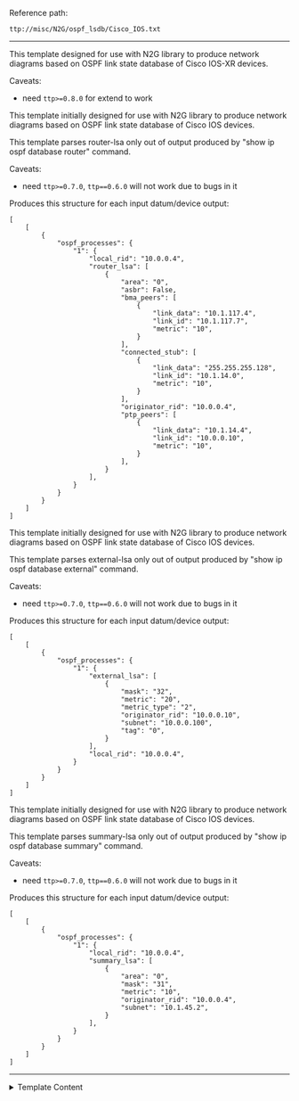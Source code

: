 Reference path:
```
ttp://misc/N2G/ospf_lsdb/Cisco_IOS.txt
```

---



This template designed for use with N2G library to produce network diagrams based on OSPF 
link state database of Cisco IOS-XR devices. 

Caveats:

 - need `ttp>=0.8.0` for extend to work


This template initially designed for use with N2G library to produce network 
diagrams based on OSPF link state database of Cisco IOS devices.

This template parses router-lsa only out of output produced by 
"show ip ospf database router" command.

Caveats:

 - need `ttp>=0.7.0`, `ttp==0.6.0` will not work due to bugs in it
 
Produces this structure for each input datum/device output:
```
[
    [
        {
            "ospf_processes": {
                "1": {
                    "local_rid": "10.0.0.4",
                    "router_lsa": [
                        {
                            "area": "0",
                            "asbr": False,
                            "bma_peers": [
                                {
                                    "link_data": "10.1.117.4",
                                    "link_id": "10.1.117.7",
                                    "metric": "10",
                                }
                            ],
                            "connected_stub": [
                                {
                                    "link_data": "255.255.255.128",
                                    "link_id": "10.1.14.0",
                                    "metric": "10",
                                }
                            ],
                            "originator_rid": "10.0.0.4",
                            "ptp_peers": [
                                {
                                    "link_data": "10.1.14.4",
                                    "link_id": "10.0.0.10",
                                    "metric": "10",
                                }
                            ],
                        }
                    ],
                }
            }
        }
    ]
]
```


This template initially designed for use with N2G library to produce network 
diagrams based on OSPF link state database of Cisco IOS devices.

This template parses external-lsa only out of output produced by 
"show ip ospf database external" command.

Caveats:

 - need `ttp>=0.7.0`, `ttp==0.6.0` will not work due to bugs in it
 
Produces this structure for each input datum/device output:
```
[
    [
        {
            "ospf_processes": {
                "1": {
                    "external_lsa": [
                        {
                            "mask": "32",
                            "metric": "20",
                            "metric_type": "2",
                            "originator_rid": "10.0.0.10",
                            "subnet": "10.0.0.100",
                            "tag": "0",
                        }
                    ],
                    "local_rid": "10.0.0.4",
                }
            }
        }
    ]
]
```


This template initially designed for use with N2G library to produce network 
diagrams based on OSPF link state database of Cisco IOS devices.

This template parses summary-lsa only out of output produced by 
"show ip ospf database summary" command.

Caveats:

 - need `ttp>=0.7.0`, `ttp==0.6.0` will not work due to bugs in it
 
Produces this structure for each input datum/device output:
```
[
    [
        {
            "ospf_processes": {
                "1": {
                    "local_rid": "10.0.0.4",
                    "summary_lsa": [
                        {
                            "area": "0",
                            "mask": "31",
                            "metric": "10",
                            "originator_rid": "10.0.0.4",
                            "subnet": "10.1.45.2",
                        }
                    ],
                }
            }
        }
    ]
]
```



---

<details><summary>Template Content</summary>
```
<doc>
This template designed for use with N2G library to produce network diagrams based on OSPF 
link state database of Cisco IOS-XR devices. 

Caveats:

 - need 'ttp>=0.8.0' for extend to work
</doc>

<extend template="ttp://platform/cisco_ios_show_ip_ospf_database_router.txt"/>
<extend template="ttp://platform/cisco_ios_show_ip_ospf_database_external.txt"/>
<extend template="ttp://platform/cisco_ios_show_ip_ospf_database_summary.txt"/>
```
</details>
